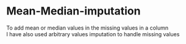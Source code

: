 # Mean-Median-imputation
To add mean or median values in the missing values in a column
<br>
I have also used arbitrary values imputation to handle missing values